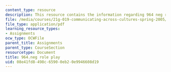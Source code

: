 ```yaml
---
content_type: resource
description: This resource contains the information regarding 964 neg role play.
file: /media/courses/21g-019-communicating-across-cultures-spring-2005/08e41fd8498c65900eb20e9946608d19_MIT21G_019S05_negot_ex.pdf
file_type: application/pdf
learning_resource_types:
- Assignments
ocw_type: OCWFile
parent_title: Assignments
parent_type: CourseSection
resourcetype: Document
title: 964.neg role play
uid: 08e41fd8-498c-6590-0eb2-0e9946608d19
---
```

